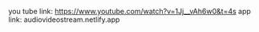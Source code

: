 you tube link: https://www.youtube.com/watch?v=1Jj__vAh6w0&t=4s
app link: audiovideostream.netlify.app
 
